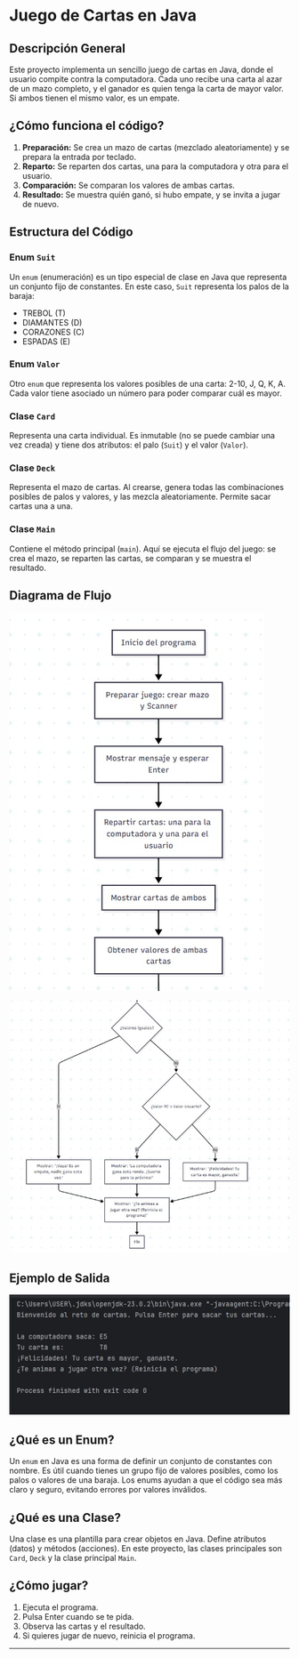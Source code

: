 # Juego de Cartas en Java

## Descripción General
Este proyecto implementa un sencillo juego de cartas en Java, donde el usuario compite contra la computadora. Cada uno recibe una carta al azar de un mazo completo, y el ganador es quien tenga la carta de mayor valor. Si ambos tienen el mismo valor, es un empate.

## ¿Cómo funciona el código?
1. **Preparación:** Se crea un mazo de cartas (mezclado aleatoriamente) y se prepara la entrada por teclado.
2. **Reparto:** Se reparten dos cartas, una para la computadora y otra para el usuario.
3. **Comparación:** Se comparan los valores de ambas cartas.
4. **Resultado:** Se muestra quién ganó, si hubo empate, y se invita a jugar de nuevo.

## Estructura del Código

### Enum `Suit`
Un `enum` (enumeración) es un tipo especial de clase en Java que representa un conjunto fijo de constantes. En este caso, `Suit` representa los palos de la baraja:
- TREBOL (T)
- DIAMANTES (D)
- CORAZONES (C)
- ESPADAS (E)

### Enum `Valor`
Otro `enum` que representa los valores posibles de una carta: 2-10, J, Q, K, A. Cada valor tiene asociado un número para poder comparar cuál es mayor.

### Clase `Card`
Representa una carta individual. Es inmutable (no se puede cambiar una vez creada) y tiene dos atributos: el palo (`Suit`) y el valor (`Valor`).

### Clase `Deck`
Representa el mazo de cartas. Al crearse, genera todas las combinaciones posibles de palos y valores, y las mezcla aleatoriamente. Permite sacar cartas una a una.

### Clase `Main`
Contiene el método principal (`main`). Aquí se ejecuta el flujo del juego: se crea el mazo, se reparten las cartas, se comparan y se muestra el resultado.

## Diagrama de Flujo

![diagrama](public/capt1.jpg)

![diagram](public/capt2.jpg)

## Ejemplo de Salida

![Captura de salida](public/captura.jpg)

## ¿Qué es un Enum?
Un `enum` en Java es una forma de definir un conjunto de constantes con nombre. Es útil cuando tienes un grupo fijo de valores posibles, como los palos o valores de una baraja. Los enums ayudan a que el código sea más claro y seguro, evitando errores por valores inválidos.

## ¿Qué es una Clase?
Una clase es una plantilla para crear objetos en Java. Define atributos (datos) y métodos (acciones). En este proyecto, las clases principales son `Card`, `Deck` y la clase principal `Main`.

## ¿Cómo jugar?
1. Ejecuta el programa.
2. Pulsa Enter cuando se te pida.
3. Observa las cartas y el resultado.
4. Si quieres jugar de nuevo, reinicia el programa.

---
